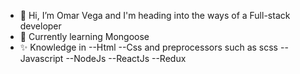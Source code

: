 - 👋 Hi, I’m Omar Vega and I'm heading into the ways of a Full-stack developer
- 👀 Currently learning Mongoose
- ✨ Knowledge in 
  --Html
  --Css and preprocessors such as scss
  --Javascript
  --NodeJs
  --ReactJs
  --Redux


<!---
Cieth/Cieth is a ✨ special ✨ repository because its `README.md` (this file) appears on your GitHub profile.
You can click the Preview link to take a look at your changes.
--->
